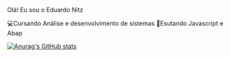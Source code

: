 Olá! Eu sou o Eduardo Nitz

💻Cursando Análise e desenvolvimento de sistemas
📒Esutando Javascript e Abap

[![Anurag's GitHub stats](https://github-readme-stats.vercel.app/api?username=anuraghazra)](https://github.com/anuraghazra/github-readme-stats)
